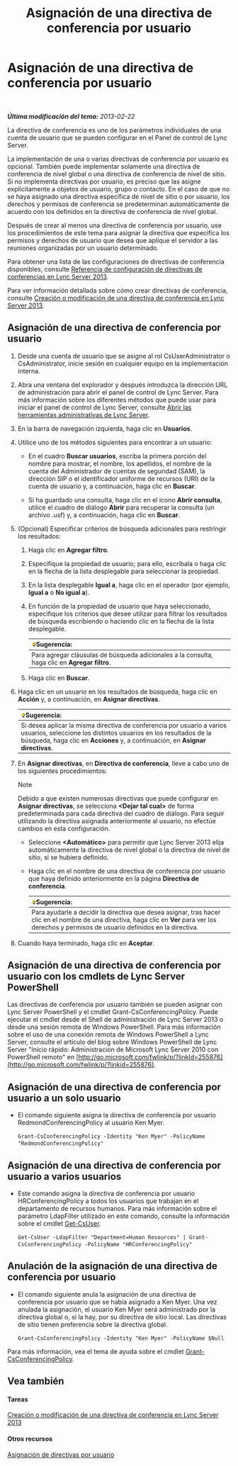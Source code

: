 ﻿---
title: Asignación de una directiva de conferencia por usuario
TOCTitle: Asignación de una directiva de conferencia por usuario
ms:assetid: 72f12c72-65f7-44fe-ab81-0f57cb2f87d1
ms:mtpsurl: https://technet.microsoft.com/es-es/library/Gg521015(v=OCS.15)
ms:contentKeyID: 48275643
ms.date: 01/07/2017
mtps_version: v=OCS.15
ms.translationtype: HT
---

# Asignación de una directiva de conferencia por usuario

 

_**Última modificación del tema:** 2013-02-22_

La directiva de conferencia es uno de los parámetros individuales de una cuenta de usuario que se pueden configurar en el Panel de control de Lync Server.

La implementación de una o varias directivas de conferencia por usuario es opcional. También puede implementar solamente una directiva de conferencia de nivel global o una directiva de conferencia de nivel de sitio. Si no implementa directivas por usuario, es preciso que las asigne explícitamente a objetos de usuario, grupo o contacto. En el caso de que no se haya asignado una directiva específica de nivel de sitio o por usuario, los derechos y permisos de conferencia se predeterminan automáticamente de acuerdo con los definidos en la directiva de conferencia de nivel global.

Después de crear al menos una directiva de conferencia por usuario, use los procedimientos de este tema para asignar la directiva que especifica los permisos y derechos de usuario que desea que aplique el servidor a las reuniones organizadas por un usuario determinado.

Para obtener una lista de las configuraciones de directivas de conferencia disponibles, consulte [Referencia de configuración de directivas de conferencias en Lync Server 2013](lync-server-2013-conferencing-policy-settings-reference.md).

Para ver información detallada sobre cómo crear directivas de conferencia, consulte [Creación o modificación de una directiva de conferencia en Lync Server 2013](lync-server-2013-create-or-modify-a-conferencing-policy.md).

## Asignación de una directiva de conferencia por usuario

1.  Desde una cuenta de usuario que se asigne al rol CsUserAdministrator o CsAdministrator, inicie sesión en cualquier equipo en la implementación interna.

2.  Abra una ventana del explorador y después introduzca la dirección URL de administración para abrir el panel de control de Lync Server. Para más información sobre los diferentes métodos que puede usar para iniciar el panel de control de Lync Server, consulte [Abrir las herramientas administrativas de Lync Server](lync-server-2013-open-lync-server-administrative-tools.md).

3.  En la barra de navegación izquierda, haga clic en **Usuarios**.

4.  Utilice uno de los métodos siguientes para encontrar a un usuario:
    
      - En el cuadro **Buscar usuarios**, escriba la primera porción del nombre para mostrar, el nombre, los apellidos, el nombre de la cuenta del Administrador de cuentas de seguridad (SAM), la dirección SIP o el identificador uniforme de recursos (URI) de la cuenta de usuario y, a continuación, haga clic en **Buscar**.
    
      - Si ha guardado una consulta, haga clic en el icono **Abrir consulta**, utilice el cuadro de diálogo **Abrir** para recuperar la consulta (un archivo .usf) y, a continuación, haga clic en **Buscar**.

5.  (Opcional) Especificar criterios de búsqueda adicionales para restringir los resultados:
    
    1.  Haga clic en **Agregar filtro**.
    
    2.  Especifique la propiedad de usuario; para ello, escríbala o haga clic en la flecha de la lista desplegable para seleccionar la propiedad.
    
    3.  En la lista desplegable **Igual a**, haga clic en el operador (por ejemplo, **Igual a** o **No igual a**).
    
    4.  En función de la propiedad de usuario que haya seleccionado, especifique los criterios que desee utilizar para filtrar los resultados de búsqueda escribiendo o haciendo clic en la flecha de la lista desplegable.
        
        <table>
        <thead>
        <tr class="header">
        <th><img src="images/JJ205319.tip(OCS.15).gif" title="tip" alt="tip" />Sugerencia:</th>
        </tr>
        </thead>
        <tbody>
        <tr class="odd">
        <td>Para agregar cláusulas de búsqueda adicionales a la consulta, haga clic en <strong>Agregar filtro</strong>.</td>
        </tr>
        </tbody>
        </table>
    
    5.  Haga clic en **Buscar**.

6.  Haga clic en un usuario en los resultados de búsqueda, haga clic en **Acción** y, a continuación, en **Asignar directivas**.
    
    <table>
    <thead>
    <tr class="header">
    <th><img src="images/JJ205319.tip(OCS.15).gif" title="tip" alt="tip" />Sugerencia:</th>
    </tr>
    </thead>
    <tbody>
    <tr class="odd">
    <td>Si desea aplicar la misma directiva de conferencia por usuario a varios usuarios, seleccione los distintos usuarios en los resultados de la búsqueda, haga clic en <strong>Acciones</strong> y, a continuación, en <strong>Asignar directivas</strong>.</td>
    </tr>
    </tbody>
    </table>


7.  En **Asignar directivas**, en **Directiva de conferencia**, lleve a cabo uno de los siguientes procedimientos:
    

    > [!NOTE]
    > Debido a que existen numerosas directivas que puede configurar en <STRONG>Asignar directivas</STRONG>, se selecciona <STRONG>&lt;Dejar tal cual&gt;</STRONG> de forma predeterminada para cada directiva del cuadro de diálogo. Para seguir utilizando la directiva asignada anteriormente al usuario, no efectúe cambios en esta configuración.

    
      - Seleccione **\<Automático\>** para permitir que Lync Server 2013 elija automáticamente la directiva de nivel global o la directiva de nivel de sitio, si se hubiera definido.
    
      - Haga clic en el nombre de una directiva de conferencia por usuario que haya definido anteriormente en la página **Directiva de conferencia**.
        
        <table>
        <thead>
        <tr class="header">
        <th><img src="images/JJ205319.tip(OCS.15).gif" title="tip" alt="tip" />Sugerencia:</th>
        </tr>
        </thead>
        <tbody>
        <tr class="odd">
        <td>Para ayudarle a decidir la directiva que desea asignar, tras hacer clic en el nombre de una directiva, haga clic en <strong>Ver</strong> para ver los derechos y permisos de usuario definidos en la directiva.</td>
        </tr>
        </tbody>
        </table>


8.  Cuando haya terminado, haga clic en **Aceptar**.

## Asignación de una directiva de conferencia por usuario con los cmdlets de Lync Server PowerShell

Las directivas de conferencia por usuario también se pueden asignar con Lync Server PowerShell y el cmdlet Grant-CsConferencingPolicy. Puede ejecutar el cmdlet desde el Shell de administración de Lync Server 2013 o desde una sesión remota de Windows PowerShell. Para más información sobre el uso de una conexión remota de Windows PowerShell a Lync Server, consulte el artículo del blog sobre Windows PowerShell de Lync Server "Inicio rápido: Administración de Microsoft Lync Server 2010 con PowerShell remoto" en [http://go.microsoft.com/fwlink/p/?linkId=255876](http://go.microsoft.com/fwlink/p/?linkid=255876).

## Asignación de una directiva de conferencia por usuario a un solo usuario

  - El comando siguiente asigna la directiva de conferencia por usuario RedmondConferencingPolicy al usuario Ken Myer.
    
        Grant-CsConferencingPolicy -Identity "Ken Myer" -PolicyName "RedmondConferencingPolicy"

## Asignación de una directiva de conferencia por usuario a varios usuarios

  - Este comando asigna la directiva de conferencia por usuario HRConferencingPolicy a todos los usuarios que trabajan en el departamento de recursos humanos. Para más información sobre el parámetro LdapFilter utilizado en este comando, consulte la información sobre el cmdlet [Get-CsUser](get-csuser.md).
    
        Get-CsUser -LdapFilter "Department=Human Resources" | Grant-CsConferencingPolicy -PolicyName "HRConferencingPolicy"

## Anulación de la asignación de una directiva de conferencia por usuario

  - El comando siguiente anula la asignación de una directiva de conferencia por usuario que se había asignado a Ken Myer. Una vez anulada la asignación, el usuario Ken Myer será administrado por la directiva global o, si la hay, por su directiva de sitio local. Las directivas de sitio tienen preferencia sobre la directiva global.
    
        Grant-CsConferencingPolicy -Identity "Ken Myer" -PolicyName $Null

Para más información, vea el tema de ayuda sobre el cmdlet [Grant-CsConferencingPolicy](grant-csconferencingpolicy.md).

## Vea también

#### Tareas

[Creación o modificación de una directiva de conferencia en Lync Server 2013](lync-server-2013-create-or-modify-a-conferencing-policy.md)  

#### Otros recursos

[Asignación de directivas por usuario](lync-server-2013-assigning-per-user-policies.md)

